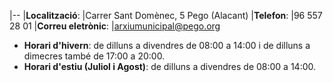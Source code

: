 |--
|**Localització**:       |Carrer Sant Domènec, 5 Pego (Alacant)
|**Telefon**:            |96 557 28 01
|**Correu eletrònic**:   |[arxiumunicipal@pego.org](mailto:arxiumunicipal@pego.org)

* **Horari d'hivern**: de dilluns a divendres de 08:00 a 14:00 i de dilluns a dimecres també de 17:00 a 20:00.
* **Horari d'estiu (Juliol i Agost)**: de dilluns a divendres de 08:00 a 14:00.